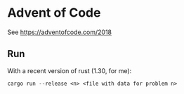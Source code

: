 # Advent of Code

See https://adventofcode.com/2018

## Run

With a recent version of rust (1.30, for me):

```
cargo run --release <n> <file with data for problem n>
```


